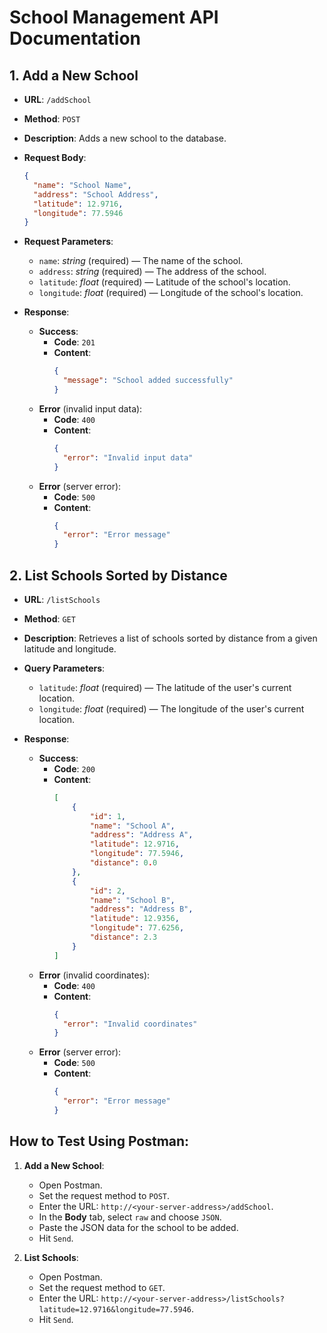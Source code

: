 # School Management API Documentation

## 1. Add a New School
- **URL**: `/addSchool`
- **Method**: `POST`
- **Description**: Adds a new school to the database.
- **Request Body**:
    ```json
    {
      "name": "School Name",
      "address": "School Address",
      "latitude": 12.9716,
      "longitude": 77.5946
    }
    ```
- **Request Parameters**:
    - `name`: *string* (required) — The name of the school.
    - `address`: *string* (required) — The address of the school.
    - `latitude`: *float* (required) — Latitude of the school's location.
    - `longitude`: *float* (required) — Longitude of the school's location.

- **Response**:
    - **Success**:
        - **Code**: `201`
        - **Content**:
            ```json
            {
              "message": "School added successfully"
            }
            ```
    - **Error** (invalid input data):
        - **Code**: `400`
        - **Content**:
            ```json
            {
              "error": "Invalid input data"
            }
            ```
    - **Error** (server error):
        - **Code**: `500`
        - **Content**:
            ```json
            {
              "error": "Error message"
            }
            ```

## 2. List Schools Sorted by Distance
- **URL**: `/listSchools`
- **Method**: `GET`
- **Description**: Retrieves a list of schools sorted by distance from a given latitude and longitude.
- **Query Parameters**:
    - `latitude`: *float* (required) — The latitude of the user's current location.
    - `longitude`: *float* (required) — The longitude of the user's current location.

- **Response**:
    - **Success**:
        - **Code**: `200`
        - **Content**:
            ```json
            [
                {
                    "id": 1,
                    "name": "School A",
                    "address": "Address A",
                    "latitude": 12.9716,
                    "longitude": 77.5946,
                    "distance": 0.0
                },
                {
                    "id": 2,
                    "name": "School B",
                    "address": "Address B",
                    "latitude": 12.9356,
                    "longitude": 77.6256,
                    "distance": 2.3
                }
            ]
            ```
    - **Error** (invalid coordinates):
        - **Code**: `400`
        - **Content**:
            ```json
            {
              "error": "Invalid coordinates"
            }
            ```
    - **Error** (server error):
        - **Code**: `500`
        - **Content**:
            ```json
            {
              "error": "Error message"
            }
            ```

## How to Test Using Postman:

1. **Add a New School**:
    - Open Postman.
    - Set the request method to `POST`.
    - Enter the URL: `http://<your-server-address>/addSchool`.
    - In the **Body** tab, select `raw` and choose `JSON`.
    - Paste the JSON data for the school to be added.
    - Hit `Send`.

2. **List Schools**:
    - Open Postman.
    - Set the request method to `GET`.
    - Enter the URL: `http://<your-server-address>/listSchools?latitude=12.9716&longitude=77.5946`.
    - Hit `Send`.

